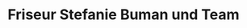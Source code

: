 ---
title: "Friseur Stefanie Buman und Team"
url: /berlin/friseur-stefanie-buman-und-team/
shop: Friseur
---